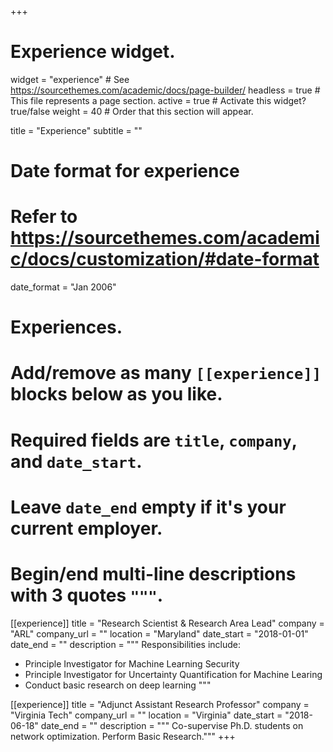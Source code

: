 +++
# Experience widget.
widget = "experience"  # See https://sourcethemes.com/academic/docs/page-builder/
headless = true  # This file represents a page section.
active = true  # Activate this widget? true/false
weight = 40  # Order that this section will appear.

title = "Experience"
subtitle = ""

# Date format for experience
#   Refer to https://sourcethemes.com/academic/docs/customization/#date-format
date_format = "Jan 2006"

# Experiences.
#   Add/remove as many `[[experience]]` blocks below as you like.
#   Required fields are `title`, `company`, and `date_start`.
#   Leave `date_end` empty if it's your current employer.
#   Begin/end multi-line descriptions with 3 quotes `"""`.
[[experience]]
  title = "Research Scientist & Research Area Lead"
  company = "ARL"
  company_url = ""
  location = "Maryland"
  date_start = "2018-01-01"
  date_end = ""
  description = """
  Responsibilities include:
  
  * Principle Investigator for  Machine Learning Security 
  * Principle Investigator for Uncertainty Quantification for Machine Learing  
  * Conduct basic research on deep learning
  """

[[experience]]
  title = "Adjunct Assistant Research Professor"
  company = "Virginia Tech"
  company_url = ""
  location = "Virginia"
  date_start = "2018-06-18"
  date_end = ""
 description = """
Co-supervise Ph.D. students on network optimization. Perform Basic Research."""
+++
